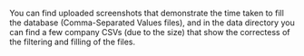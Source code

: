 You can find uploaded screenshots that demonstrate the time taken to fill the database (Comma-Separated Values files), and in the data directory you can find a few company CSVs (due to the size) that show the correctess of the filtering and filling of the files.  
